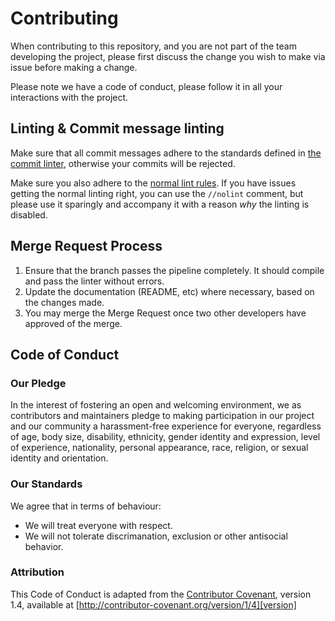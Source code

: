 # Contributing

When contributing to this repository, and you are not part of the team developing the project, please first discuss the change you wish to make via issue before making a change.

Please note we have a code of conduct, please follow it in all your interactions with the project.

## Linting & Commit message linting

Make sure that all commit messages adhere to the standards defined in [the commit linter](https://github.com/conventional-changelog/commitlint/#what-is-commitlint), otherwise your commits will be rejected.

Make sure you also adhere to the [normal lint rules](https://github.com/golangci/golangci-lint). If you have issues getting the normal linting right, you can use the `//nolint` comment, but please use it sparingly and accompany it with a reason _why_ the linting is disabled. 

## Merge Request Process

1. Ensure that the branch passes the pipeline completely. It should compile and pass the linter without errors.
2. Update the documentation (README, etc) where necessary, based on the changes made.
4. You may merge the Merge Request once two other developers have approved of the merge.

## Code of Conduct

### Our Pledge

In the interest of fostering an open and welcoming environment, we as
contributors and maintainers pledge to making participation in our project and
our community a harassment-free experience for everyone, regardless of age, body
size, disability, ethnicity, gender identity and expression, level of experience,
nationality, personal appearance, race, religion, or sexual identity and
orientation.

### Our Standards

We agree that in terms of behaviour:

* We will treat everyone with respect. 
* We will not tolerate discrimanation, exclusion or other antisocial behavior.


### Attribution

This Code of Conduct is adapted from the [Contributor Covenant][homepage], version 1.4,
available at [http://contributor-covenant.org/version/1/4][version]

[homepage]: http://contributor-covenant.org
[version]: http://contributor-covenant.org/version/1/4/